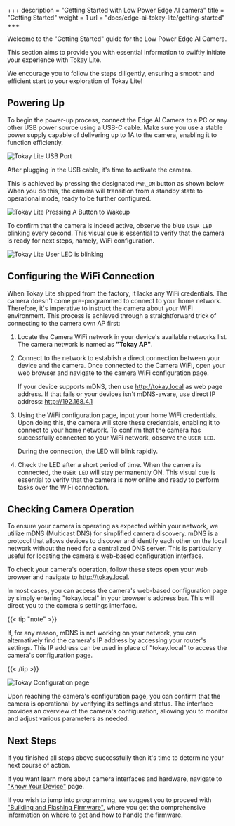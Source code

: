 +++
description = "Getting Started with Low Power Edge AI camera"
title = "Getting Started"
weight = 1
url = "docs/edge-ai-tokay-lite/getting-started"
+++

Welcome to the "Getting Started" guide for the Low Power Edge AI Camera.

This section aims to provide you with essential information to swiftly initiate
your experience with Tokay Lite.

We encourage you to follow the steps diligently, ensuring a smooth and efficient
start to your exploration of Tokay Lite!

## Powering Up

To begin the power-up process, connect the Edge AI Camera to a PC
or any other USB power source using a USB-C cable. Make sure you
use a stable power supply capable of delivering up to 1A to the
camera, enabling it to function efficiently.

![Tokay Lite USB Port](/images/tokay-lite/usb-port.png)

After plugging in the USB cable, it's time to activate the
camera.

This is achieved by pressing the designated `PWR_ON`
button as shown below. When you do this, the camera will
transition from a standby state to operational mode, ready to
be further configured.

![Tokay Lite Pressing A Button to Wakeup](/images/tokay-lite/btn-wakeup.png)

To confirm that the camera is indeed active, observe the blue
`USER LED` blinking every second. This visual cue is essential to
verify that the camera is ready for next steps, namely, WiFi
configuration.

![Tokay Lite User LED is blinking](/images/tokay-lite/user-led.png)

## Configuring the WiFi Connection

When Tokay Lite shipped from the factory, it lacks any WiFi
credentials. The camera doesn't come pre-programmed to connect to
your home network. Therefore, it's imperative to instruct the
camera about your WiFi environment. This process is achieved
through a straightforward trick of connecting to the camera own
AP first:

1. Locate the Camera WiFi network in your device's
    available networks list. The camera network is named as **"Tokay AP"**.

1. Connect to the network to establish a direct connection between
    your device and the camera. Once connected to the Camera WiFi,
    open your web browser and navigate to the camera WiFi configuration page.

    If your device supports mDNS, then use http://tokay.local as web
    page address. If that fails or your devices isn't mDNS-aware, use
    direct IP address: http://192.168.4.1

1. Using the WiFi configuration page, input your home WiFi credentials.
    Upon doing this, the camera will store these credentials, enabling it to
    connect to your home network. To confirm that the camera has successfully
    connected to your WiFi network, observe the `USER LED`.

    During the connection, the LED will blink rapidly.

1. Check the LED after a short period of time. When the camera is connected,
    the `USER LED` will stay permanently ON. This visual cue is essential to
    verify that the camera is now online and ready to perform tasks over the WiFi
    connection.

## Checking Camera Operation

To ensure your camera is operating as expected within your
network, we utilize mDNS (Multicast DNS) for simplified camera
discovery. mDNS is a protocol that allows devices to discover and
identify each other on the local network without the need for a
centralized DNS server. This is particularly useful for locating
the camera's web-based configuration interface.

To check your camera's operation, follow these steps open your
web browser and navigate to http://tokay.local.

In most cases, you can access the camera's web-based
configuration page by simply entering "tokay.local" in your
browser's address bar. This will direct you to the camera's
settings interface.

{{< tip "note" >}}

If, for any reason, mDNS is not working on your network, you can
alternatively find the camera's IP address by accessing your
router's settings. This IP address can be used in place of
"tokay.local" to access the camera's configuration page.

{{< /tip >}}

![Tokay Configuration page](/images/tokay-lite/tokay-mainpage.jpg)

Upon reaching the camera's configuration page, you can confirm
that the camera is operational by verifying its settings and
status. The interface provides an overview of the camera's
configuration, allowing you to monitor and adjust various
parameters as needed.

## Next Steps

If you finished all steps above successfully then it's time to
determine your next course of action.

If you want learn more about camera interfaces and hardware,
navigate to ["Know Your Device"](../know-your-camera) page.

If you wish to jump into programming, we suggest you to proceed
with ["Building and Flashing Firmware"](../firmware), where you
get the comprehensive information on where to get and how to
handle the firmware.